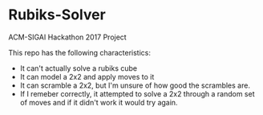 # Rubiks-Solver
ACM-SIGAI Hackathon 2017 Project

This repo has the following characteristics: 
- It can't actually solve a rubiks cube
- It can model a 2x2 and apply moves to it
- It can scramble a 2x2, but I'm unsure of how good the scrambles are.
- If I remeber correctly, it attempted to solve a 2x2 through a random set of moves and if it didn't work it would try again.
